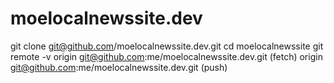 # moelocalnewssite.dev
git clone git@github.com/moelocalnewssite.dev.git
cd moelocalnewssite
git remote -v
origin git@github.com:me/moelocalnewssite.dev.git (fetch)
origin git@github.com:me/moelocalnewssite.dev.git (push)
